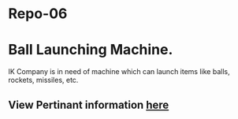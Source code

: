 # Repo-06

<h1>Ball Launching Machine.</h1>
<p>IK Company is in need of machine which can launch items like balls, rockets, missiles, etc.</p>
<h2>View Pertinant information <a href="https://github.com/Q-Division-2021-2022/Repo-06/wiki/2.-Pertinent-Information">here</a></h2>
